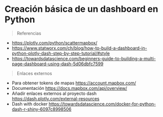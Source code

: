 # Creación básica de un dashboard en Python
> Referencias

- https://plotly.com/python/scattermapbox/
- https://www.statworx.com/ch/blog/how-to-build-a-dashboard-in-python-plotly-dash-step-by-step-tutorial/#style
- https://towardsdatascience.com/beginners-guide-to-building-a-multi-page-dashboard-using-dash-5d06dbfc7599

> Enlaces externos
- Para obtener tokens de mapas https://account.mapbox.com/ 
- Documentación https://docs.mapbox.com/api/overview/
- Añadir enlaces externos al proyecto dash https://dash.plotly.com/external-resources
- Dash with docker https://towardsdatascience.com/docker-for-python-dash-r-shiny-6097c8998506